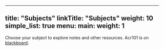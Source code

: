 
---
title: "Subjects"
linkTitle: "Subjects"
weight: 10
simple_list: true
menu:
  main:
    weight: 1
---

<!-- {{% pageinfo %}}
Choose your subject to explore notes and resources.
{{% /pageinfo %}} -->

Choose your subject to explore notes and other resources. Acr101 is on <a href="https://laureate-au.blackboard.com/webapps/blackboard/execute/courseMain?course_id=_83802_1">blackboard</a>.


